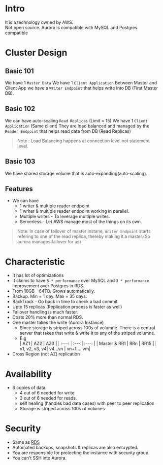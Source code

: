 # Intro 
It is a technology owned by AWS.<br>
Not open source. Aurora is compatible with MySQL and Postgres compatible

# Cluster Design
## Basic 101
We have 1 `Master Data`
We have 1 `Client Application`
Between Master and Client App we have a `Writer Endpoint` that helps write into DB (First Master DB).
## Basic 102
We can have auto-scaling `Read Replicas` (Limit = 15)
We have 1 `Client Application` (Same client)
They are load balanced and managed by the `Reader Endpoint` that helps read data from DB (Read Replicas)
> Note : Load Balancing happens at connection level not statement level.
## Basic 103
We have shared storage volume that is auto-expanding(auto-scaling).

## Features
- We can have
  -  1 writer & multiple reader endpoint
  -  1 writer & multiple reader endpoint working in parallel.
  -  Multiple writes - To leverage multiple writes.
  -  Serverless - Let AWS manage most of the things on its own.

> Note: In case of failover of master instane, `Writer Endpoint` starts refering to one of the read replica, thereby making it a master.(So aurora manages failover for us)

# Characteristic
- It has lot of optimizations
- It claims to have `5 * performance` over MySQL and `3 * performance` improvement over Postgres in RDS.
- From 10GB - 64TB. Grows automatically.
- Backup. Min = 1 day. Max = 35 days.
- BackTrack - Go back in time to check a bad commit. 
- Upto 15 replicas (Replication process is faster as well)
- Failover handling is much faster.
- Costs 20% more than normal RDS.
- One master takes the write (Aurora Instance)
  - Since storage is striped across 100s of volumne. There is a central server that takes that write & write it to any of the striped volumne.
  - E.g <br>
    | AZ1 | AZ2 | AZ3 |
    | :---: | :---:| :---: |
    | Master & RR1 | RRn | RR15 |
    | v1, v2, v3, v4| v4...vn | vn+1.... vm|
- Cross Region (not AZ) replication

# Availability
- 6 copies of data
    - 4 out of 6 needed for write
    - 3 out of 6 needed for reads.
    - self healing (handles bad data cases) with peer to peer replication
    - Storage is striped across 100s of volumes

# Security
- Same as [RDS](#RDS-Security-encryption-operation)
- Automated backups, snapshots & replicas are also encrypted.
- You are responsible for protecting the instance with security group.
- You can't SSH into Aurora.
